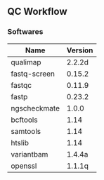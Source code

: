 ## QC Workflow

### Softwares

| Name         | Version |
| ------------ | ------- |
| qualimap     | 2.2.2d  |
| fastq-screen | 0.15.2  |
| fastqc       | 0.11.9  |
| fastp        | 0.23.2  |
| ngscheckmate | 1.0.0   |
| bcftools     | 1.14    |
| samtools     | 1.14    |
| htslib       | 1.14    |
| variantbam   | 1.4.4a  |
| openssl      | 1.1.1q  |
